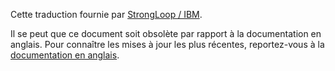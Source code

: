 <p>Cette traduction fournie par <a href="http://strongloop.com">StrongLoop / IBM</a>.</p>

Il se peut que ce document soit obsolète par rapport à la documentation en anglais. Pour connaître les mises à jour les plus récentes, reportez-vous à la <a href="/">documentation en anglais</a>.
